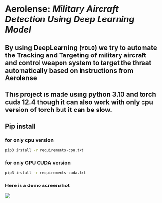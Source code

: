 # Aerolense: <i> Military Aircraft Detection Using Deep Learning Model </i>

## By using DeepLearning (<code>YOLO</code>) we try to automate the **Tracking** and **Targeting** of military aircraft and control weapon system to target the threat automatically based on instructions from Aerolense

## This project is made using python 3.10 and torch cuda 12.4 though it can also work with only cpu version of torch but it can be slow.

## Pip install 
### for only cpu version
```bash
pip3 install -r requirements-cpu.txt
```
### for only GPU CUDA version
```bash
pip3 install -r requirements-cuda.txt
```

### Here is a demo screenshot
<img src="sample-screenshot.png" />